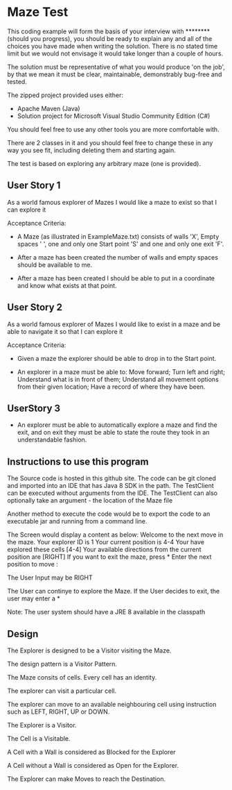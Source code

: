 Maze Test
=========

This coding example will form the basis of your interview with ******** (should you progress), you should be ready to explain any and all of the choices you have made when writing the solution.
There is no stated time limit but we would not envisage it would take longer than a couple of hours.

The solution must be representative of what you would produce 'on the job', by that we mean it must be clear, maintainable, demonstrably bug-free and tested.

The zipped project provided uses either:
* Apache Maven (Java)
* Solution project for Microsoft Visual Studio Community Edition (C#)

You should feel free to use any other tools you are more comfortable with.

There are 2 classes in it and you should feel free to change these in any way you see fit, including deleting them and starting again.

The test is based on exploring any arbitrary maze (one is provided).

User Story 1
------------

As a world famous explorer of Mazes I would like a maze to exist so that I can explore it

Acceptance Criteria:

* A Maze (as illustrated in ExampleMaze.txt) consists of walls 'X', Empty spaces ' ', one and only one Start point 'S' and one and only one exit 'F'.

* After a maze has been created the number of walls and empty spaces should be available to me.

* After a maze has been created I should be able to put in a coordinate and know what exists at that point.


User Story 2
------------

As a world famous explorer of Mazes I would like to exist in a maze and be able to navigate it so that I can explore it

Acceptance Criteria:

* Given a maze the explorer should be able to drop in to the Start point.

* An explorer in a maze must be able to:
    Move forward;
    Turn left and right;
    Understand what is in front of them;
    Understand all movement options from their given location;
    Have a record of where they have been.


UserStory 3
-----------
* An explorer must be able to automatically explore a maze and find the exit, and on exit they must be able to state the route they took in an understandable fashion.

Instructions to use this program
----------------------------------
The Source code is hosted in this github site.
The code can be git cloned and imported into an IDE that has Java 8 SDK in the path.
The TestClient can be executed without arguments from the IDE.
The TestClient can also optionally take an argument - the location of the Maze file

Another method to execute the code would be to export the code to an executable jar
 and running from a command line.

The Screen would display a content as below:
Welcome to the next move in the maze.
Your explorer ID is 1
Your current position is 4-4
Your have explored these cells [4-4]
Your available directions from the current position are [RIGHT]
If you want to exit the maze, press *
Enter the next position to move :

The User Input may be RIGHT

The User can continye to explore the Maze. If the User decides to exit,
the user may enter a *

Note: The user system should have a JRE 8 available in the classpath

Design
------

The Explorer is designed to be a Visitor visiting the Maze.

The design pattern is a Visitor Pattern.

The Maze consits of cells. Every cell has an identity.

The explorer can visit a particular cell.

The explorer can move to an available neighbouring cell using instruction
 such as LEFT, RIGHT, UP or DOWN.

The Explorer is a Visitor.

The Cell is a Visitable.

A Cell with a Wall is considered as Blocked for the Explorer

A Cell without a Wall is considered as Open for the Explorer.

The Explorer can make Moves to reach the Destination.